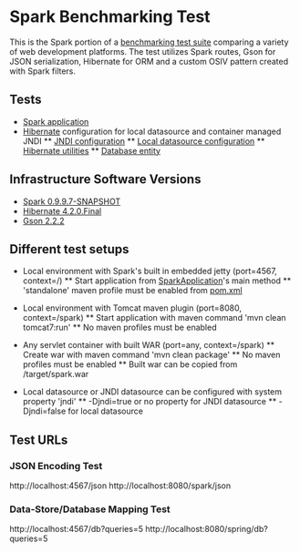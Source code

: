 # Spark Benchmarking Test

This is the Spark portion of a [benchmarking test suite](../) comparing a variety of web development platforms.
The test utilizes Spark routes, Gson for JSON serialization, Hibernate for ORM and a custom OSIV pattern created
with Spark filters.


## Tests

* [Spark application](/src/main/java/hello/web/SparkApplication.java)
* [Hibernate](http://www.hibernate.org/) configuration for local datasource and container managed JNDI
** [JNDI configuration](/world/src/main/resources/hibernate-jndi.cfg.xml)
** [Local datasource configuration](/world/src/main/resources/hibernate-local.cfg.xml)
** [Hibernate utilities](/src/main/java/hello/web/HibernateUtil.java)
** [Database entity](/src/main/java/hello/domain/World.java)


## Infrastructure Software Versions

* [Spark 0.9.9.7-SNAPSHOT](http://www.sparkjava.com/)
* [Hibernate 4.2.0.Final](http://www.hibernate.org/)
* [Gson 2.2.2](https://code.google.com/p/google-gson/)


## Different test setups

* Local environment with Spark's built in embedded jetty (port=4567, context=/)
** Start application from [SparkApplication](/world/src/main/java/hello/web/SparkApplication.java)'s main method
** 'standalone' maven profile must be enabled from [pom.xml](/pom.xml)
* Local environment with Tomcat maven plugin (port=8080, context=/spark)
** Start application with maven command 'mvn clean tomcat7:run'
** No maven profiles must be enabled
* Any servlet container with built WAR (port=any, context=/spark)
** Create war with maven command 'mvn clean package'
** No maven profiles must be enabled
** Built war can be copied from /target/spark.war

* Local datasource or JNDI datasource can be configured with system property 'jndi'
** -Djndi=true or no property for JNDI datasource
** -Djndi=false for local datasource

## Test URLs

### JSON Encoding Test

http://localhost:4567/json
http://localhost:8080/spark/json

### Data-Store/Database Mapping Test

http://localhost:4567/db?queries=5
http://localhost:8080/spring/db?queries=5

